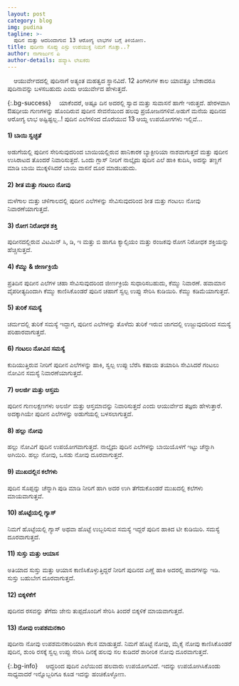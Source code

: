 ```yaml
---
layout: post
category: blog
img: pudina
tagline: >-
  ಪುದಿನ ಮತ್ತು ಆದರಿಂದಾಗುವ 13 ಆರೋಗ್ಯ ಲಾಭಗಳ ಬಗ್ಗೆ ತಿಳಿಯೋಣ.
title: ಪುದೀನಾ ಸೊಪ್ಪು ಎಸ್ಟು ಉಪಯುಕ್ತ ನಿಮಗೆ ಗೊತ್ತಾ..? 
author: ನಾಗಾರ್ಜುನ ಪಿ
author-details: ಹವ್ಯಾಸಿ ಲೇಖಕರು
---
```

&emsp;ಆಯುರ್ವೇದದಲ್ಲಿ ಪುದಿನಾಗೆ ಅತ್ಯಂತ ಮಹತ್ವದ ಸ್ಥಾನವಿದೆ. 12 ತಿಂಗಳುಗಳ ಕಾಲ ಯಾವತ್ತೂ ಬೇಕಾದರೂ ಪುದಿನಾವನ್ನು  ಬಳಸಬಹುದು ಎಂದು ಆಯುರ್ವೇದ ಹೇಳುತ್ತದೆ.

<!--more-->

{:.bg-success}
&emsp;ಯಾಕೆಂದರೆ, ಅಷ್ಟೂ ದಿನ ಅದರಲ್ಲಿ ಸ್ವಾದ ಮತ್ತು ಸುವಾಸನೆ ಹಾಗೇ ಇರುತ್ತದೆ. ಹೇರಳವಾಗಿ ಔಷಧೀಯ ಗುಣಗಳನ್ನು ಹೊಂದಿರುವ ಪುದೀನ ಸೇವನೆಯಿಂದ ಹಲವು ಪ್ರಯೋಜನಗಳಿವೆ.ಅಡುಗೆ ಮನೆಯ ಪುದಿನದ ಆರೋಗ್ಯ ಲಾಭ ಅಷ್ಟಿಷ್ಟಲ್ಲ..! ಪುದಿನ ಎಲೆಗಳಿಂದ ದೊರೆಯುವ 13 ಆಯ್ದ ಉಪಯೋಗಗಳು ಇಲ್ಲಿವೆ...

#### 1) ಬಾಯಿ ಸ್ವಚ್ಛತೆ
ಅಡುಗೆಯಲ್ಲಿ ಪುದೀನ ಸೇರಿಸುವುದರಿಂದ ಬಾಯಿಯಲ್ಲಿರುವ ಹಾನಿಕಾರಕ ಬ್ಯಾಕ್ಟೀರಿಯಾ ನಾಶವಾಗುತ್ತದೆ ಮತ್ತು ಪುದೀನ ಉಸಿರಾಟದ ತೊಂದರೆ ನಿವಾರಿಸುತ್ತದೆ. ಒಂದು ಗ್ಲಾಸ್ ನೀರಿಗೆ ನಾಲ್ಕೈದು ಪುದಿನ ಎಲೆ  ಹಾಕಿ ಕುದಿಸಿ, ಅದನ್ನು ತಣ್ಣಗೆ ಮಾಡಿ ಬಾಯಿ ಮುಕ್ಕಳಿಸಿದರೆ ಬಾಯಿ ವಾಸನೆ ದೂರ ಮಾಡಬಹುದು. 


#### 2) ಶೀತ ಮತ್ತು ಗಂಟಲು ನೋವು
ಮಳೆಗಾಲ ಮತ್ತು ಚಳಿಗಾಲದಲ್ಲಿ ಪುದೀನ ಎಲೆಗಳನ್ನು ಸೇವಿಸುವುದರಿಂದ ಶೀತ ಮತ್ತು ಗಂಟಲು ನೋವು ನಿವಾರಣೆಯಾಗುತ್ತದೆ.


#### 3) ರೋಗ ನಿರೋಧಕ ಶಕ್ತಿ
ಪುದೀನದಲ್ಲಿರುವ ವಿಟಮಿನ್ ಸಿ, ಡಿ, ಇ ಮತ್ತು ಬಿ ಹಾಗೂ ಕ್ಯಾಲ್ಸಿಯಂ ಮತ್ತು ರಂಜಕವು ರೋಗ ನಿರೋಧಕ ಶಕ್ತಿಯನ್ನು ಹೆಚ್ಚಿಸುತ್ತದೆ.


#### 4) ಕೆಮ್ಮು & ಜೀರ್ಣಕ್ರಿಯೆ
ಪ್ರತಿದಿನ ಪುದೀನ ಎಲೆಗಳ ಚಹಾ ಸೇವಿಸುವುದರಿಂದ ಜೀರ್ಣಕ್ರಿಯೆ ಸುಧಾರಿಸಬಹುದು, ಕೆಮ್ಮು ನಿವಾರಣೆ. ಹವಾಮಾನ ವೈಪರೀತ್ಯದಿಂದಾಗಿ ಕೆಮ್ಮು ಕಾಣಿಸಿಕೊಂಡರೆ ಪುದಿನ ಚಹಾಗೆ ಸ್ವಲ್ಪ ಉಪ್ಪು ಸೇರಿಸಿ ಕುಡಿಯಿರಿ. ಕೆಮ್ಮು ಕಡಿಮೆಯಾಗುತ್ತದೆ.


#### 5) ತುರಿಕೆ ಸಮಸ್ಯೆ
ಚರ್ಮದಲ್ಲಿ ತುರಿಕೆ ಸಮಸ್ಯೆ ಇದ್ದಾಗ, ಪುದೀನ ಎಲೆಗಳನ್ನು ತೊಳೆದು ತುರಿಕೆ ಇರುವ ಜಾಗದಲ್ಲಿ ಉಜ್ಜುವುದರಿಂದ ಸಮಸ್ಯೆ ಪರಿಹಾರವಾಗುತ್ತದೆ.


#### 6) ಗಂಟಲು ನೋವಿನ ಸಮಸ್ಯೆ
ಕುದಿಯುತ್ತಿರುವ ನೀರಿಗೆ ಪುದೀನ ಎಲೆಗಳನ್ನು ಹಾಕಿ, ಸ್ವಲ್ಪ ಉಪ್ಪು ಬೆರೆಸಿ ಕಷಾಯ ತಯಾರಿಸಿ ಸೇವಿಸಿದರೆ ಗಂಟಲು ನೋವಿನ ಸಮಸ್ಯೆ ನಿವಾರಣೆಯಾಗುತ್ತದೆ.


#### 7) ಅಲರ್ಜಿ ಮತ್ತು ಆಸ್ತಮ
ಪುದೀನ ಗುಣಲಕ್ಷಣಗಳು ಅಲರ್ಜಿ ಮತ್ತು ಆಸ್ತಮಾವನ್ನು ನಿವಾರಿಸುತ್ತದೆ ಎಂದು ಆಯುರ್ವೇದ ತಜ್ಞರು ಹೇಳುತ್ತಾರೆ. ಅದಕ್ಕಾಗಿಯೇ ಪುದೀನ ಎಲೆಗಳನ್ನು ಅಡುಗೆಯಲ್ಲಿ ಬಳಸಲಾಗುತ್ತದೆ. 


#### 8) ಹಲ್ಲು ನೋವು
ಹಲ್ಲು ನೋವಿಗೆ ಪುದಿನ ಉಪಯೋಗವಾಗುತ್ತದೆ. ನಾಲ್ಕೈದು ಪುದಿನ ಎಲೆಗಳನ್ನು ಬಾಯಿಯೊಳಗೆ ಇಟ್ಟು ಚೆನ್ನಾಗಿ ಅಗಿಯಿರಿ. ಹಲ್ಲು ನೋವು, ಒಸಡು ನೋವು ದೂರವಾಗುತ್ತದೆ.


#### 9) ಮುಖದಲ್ಲಿನ ಕಲೆಗಳು
ಪುದಿನ ಸೊಪ್ಪನ್ನು ಚೆನ್ನಾಗಿ ಪುಡಿ ಮಾಡಿ ನೀರಿಗೆ ಹಾಗಿ ಅದರ ಉಗಿ ತೆಗೆದುಕೊಂಡರೆ ಮುಖದಲ್ಲಿ ಕಲೆಗಳು ಮಾಯವಾಗುತ್ತವೆ.


#### 10) ಹೊಟ್ಟೆಯಲ್ಲಿ ಗ್ಯಾಸ್
ನಿಮಗೆ ಹೊಟ್ಟೆಯಲ್ಲಿ ಗ್ಯಾಸ್ ಅಥವಾ ಹೊಟ್ಟೆ ಉಬ್ಬರಿಸುವ ಸಮಸ್ಯೆ ಇದ್ದರೆ ಪುದಿನ ಹಾಕಿದ ಟೀ ಕುಡಿಯಿರಿ. ಸಮಸ್ಯೆ ದೂರವಾಗುತ್ತದೆ.


#### 11) ಸುಸ್ತು ಮತ್ತು ಆಯಾಸ
ಅತಿಯಾದ ಸುಸ್ತು ಮತ್ತು ಆಯಾಸ  ಕಾಣಿಸಿಕೊಳ್ಳುತ್ತಿದ್ದರೆ ನೀರಿಗೆ ಪುದಿನದ ಎಣ್ಣೆ  ಹಾಕಿ ಅದರಲ್ಲಿ ಪಾದಗಳನ್ನು ಇಡಿ. ಸುಸ್ತು ಬಹುಬೇಗ ದೂರವಾಗುತ್ತದೆ.


#### 12) ಬಿಕ್ಕಳಿಕೆಗೆ
ಪುದಿನದ ರಸವನ್ನು ತೆಗೆದು ಜೇನು ತುಪ್ಪದೊಂದಿಗೆ ಸೇರಿಸಿ ತಿಂದರೆ ಬಿಕ್ಕಳಿಕೆ ಮಾಯವಾಗುತ್ತದೆ. 


#### 13) ನೋವು ಉಪಶಮನಕಾರಿ
ಪುದೀನಾ ನೋವು ಉಪಶಮನಕಾರಿಯಾಗಿ ಕೆಲಸ ಮಾಡುತ್ತದೆ. ನಿಮಗೆ ಹೊಟ್ಟೆ ನೋವು, ಮೈಕೈ ನೋವು ಕಾಣಿಸಿಕೊಂಡರೆ ಪುದಿನ, ಶುಂಠಿ ರಸಕ್ಕೆ ಸ್ವಲ್ಪ ಉಪ್ಪು ಸೇರಿಸಿ ದಿನಕ್ಕೆ ಹಲವು ಸಲ ಕುಡಿದರೆ ಶಾರೀರಿಕ ನೋವು ದೂರವಾಗುತ್ತದೆ.


{:.bg-info}
&emsp;ಆದ್ದರಿಂದ ಪುದಿನ ಎಲೆಯಿಂದ ಹಲವಾರು ಉಪಯೋಗವಿದೆ. ಇದನ್ನು ಉಪಯೋಗಿಸಿಕೊಂಡು ಸಾಧ್ಯವಾದರೆ ಇನ್ನೊಬ್ಬರಿಗೂ ಕೂಡ ಇದನ್ನು ಹಂಚಿಕೊಳ್ಳೋಣ.
